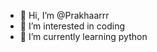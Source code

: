 - 👋 Hi, I’m @Prakhaarrr
- 👀 I’m interested in coding
- 🌱 I’m currently learning python


<!---
Prakhaarrr/Prakhaarrr is a ✨ special ✨ repository because its `README.md` (this file) appears on your GitHub profile.
You can click the Preview link to take a look at your changes.
--->
